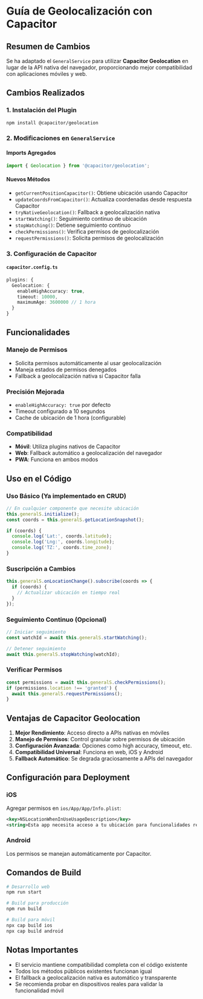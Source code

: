 # Guía de Geolocalización con Capacitor

## Resumen de Cambios

Se ha adaptado el `GeneralService` para utilizar **Capacitor Geolocation** en lugar de la API nativa del navegador, proporcionando mejor compatibilidad con aplicaciones móviles y web.

## Cambios Realizados

### 1. Instalación del Plugin
```bash
npm install @capacitor/geolocation
```

### 2. Modificaciones en `GeneralService`

#### Imports Agregados
```typescript
import { Geolocation } from '@capacitor/geolocation';
```

#### Nuevos Métodos
- `getCurrentPositionCapacitor()`: Obtiene ubicación usando Capacitor
- `updateCoordsFromCapacitor()`: Actualiza coordenadas desde respuesta Capacitor
- `tryNativeGeolocation()`: Fallback a geolocalización nativa
- `startWatching()`: Seguimiento continuo de ubicación
- `stopWatching()`: Detiene seguimiento continuo
- `checkPermissions()`: Verifica permisos de geolocalización
- `requestPermissions()`: Solicita permisos de geolocalización

### 3. Configuración de Capacitor

#### `capacitor.config.ts`
```typescript
plugins: {
  Geolocation: {
    enableHighAccuracy: true,
    timeout: 10000,
    maximumAge: 3600000 // 1 hora
  }
}
```

## Funcionalidades

### Manejo de Permisos
- Solicita permisos automáticamente al usar geolocalización
- Maneja estados de permisos denegados
- Fallback a geolocalización nativa si Capacitor falla

### Precisión Mejorada
- `enableHighAccuracy: true` por defecto
- Timeout configurado a 10 segundos
- Cache de ubicación de 1 hora (configurable)

### Compatibilidad
- **Móvil**: Utiliza plugins nativos de Capacitor
- **Web**: Fallback automático a geolocalización del navegador
- **PWA**: Funciona en ambos modos

## Uso en el Código

### Uso Básico (Ya implementado en CRUD)
```typescript
// En cualquier componente que necesite ubicación
this.generalS.initialize();
const coords = this.generalS.getLocationSnapshot();

if (coords) {
  console.log('Lat:', coords.latitude);
  console.log('Lng:', coords.longitude);
  console.log('TZ:', coords.time_zone);
}
```

### Suscripción a Cambios
```typescript
this.generalS.onLocationChange().subscribe(coords => {
  if (coords) {
    // Actualizar ubicación en tiempo real
  }
});
```

### Seguimiento Continuo (Opcional)
```typescript
// Iniciar seguimiento
const watchId = await this.generalS.startWatching();

// Detener seguimiento
await this.generalS.stopWatching(watchId);
```

### Verificar Permisos
```typescript
const permissions = await this.generalS.checkPermissions();
if (permissions.location !== 'granted') {
  await this.generalS.requestPermissions();
}
```

## Ventajas de Capacitor Geolocation

1. **Mejor Rendimiento**: Acceso directo a APIs nativas en móviles
2. **Manejo de Permisos**: Control granular sobre permisos de ubicación
3. **Configuración Avanzada**: Opciones como high accuracy, timeout, etc.
4. **Compatibilidad Universal**: Funciona en web, iOS y Android
5. **Fallback Automático**: Se degrada graciosamente a APIs del navegador

## Configuración para Deployment

### iOS
Agregar permisos en `ios/App/App/Info.plist`:
```xml
<key>NSLocationWhenInUseUsageDescription</key>
<string>Esta app necesita acceso a tu ubicación para funcionalidades relacionadas con geolocalización.</string>
```

### Android
Los permisos se manejan automáticamente por Capacitor.

## Comandos de Build

```bash
# Desarrollo web
npm run start

# Build para producción
npm run build

# Build para móvil
npx cap build ios
npx cap build android
```

## Notas Importantes

- El servicio mantiene compatibilidad completa con el código existente
- Todos los métodos públicos existentes funcionan igual
- El fallback a geolocalización nativa es automático y transparente
- Se recomienda probar en dispositivos reales para validar la funcionalidad móvil

